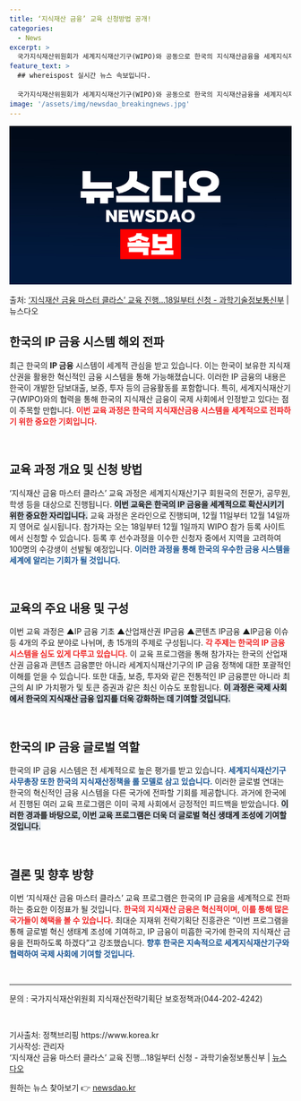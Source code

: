 ```yaml
---
title: ‘지식재산 금융’ 교육 신청방법 공개!
categories:
  - News
excerpt: >
  국가지식재산위원회가 세계지식재산기구(WIPO)와 공동으로 한국의 지식재산금융을 세계지식재산기구 회원국에 소개…
feature_text: >
  ## whereispost 실시간 뉴스 속보입니다.

  국가지식재산위원회가 세계지식재산기구(WIPO)와 공동으로 한국의 지식재산금융을 세계지식재산기구 회원국에 소개…
image: '/assets/img/newsdao_breakingnews.jpg'
---
```


![뉴스다오 속보](/assets/img/newsdao_breakingnews.jpg)

<p>출처: <a href="https://newsdao.kr/2555" rel="dofollow">‘지식재산 금융 마스터 클라스’ 교육 진행…18일부터 신청 - 과학기술정보통신부</a> | 뉴스다오</p>

<h2 data-ke-size="size26">한국의 IP 금융 시스템 해외 전파</h2>

<p data-ke-size="size16">최근 한국의 <b>IP 금융</b> 시스템이 세계적 관심을 받고 있습니다. 이는 한국이 보유한 지식재산권을 활용한 혁신적인 금융 시스템을 통해 가능해졌습니다. 이러한 IP 금융의 내용은 한국이 개발한 담보대출, 보증, 투자 등의 금융활동를 포함합니다. 특히, 세계지식재산기구(WIPO)와의 협력을 통해 한국의 지식재산 금융이 국제 사회에서 인정받고 있다는 점이 주목할 만합니다. <b><span style="color: #ee2323;">이번 교육 과정은 한국의 지식재산금융 시스템을 세계적으로 전파하기 위한 중요한 기회입니다.</span></b> </p>

<p data-ke-size="size16">&nbsp;</p>

<h2 data-ke-size="size26">교육 과정 개요 및 신청 방법</h2>

<p data-ke-size="size16">‘지식재산 금융 마스터 클라스’ 교육 과정은 세계지식재산기구 회원국의 전문가, 공무원, 학생 등을 대상으로 진행됩니다. <b><span style="background-color: #21538527;">이번 교육은 한국의 IP 금융을 세계적으로 확산시키기 위한 중요한 자리입니다.</span></b> 교육 과정은 온라인으로 진행되며, 12월 11일부터 12월 14일까지 영어로 실시됩니다. 참가자는 오는 18일부터 12월 1일까지 WIPO 참가 등록 사이트에서 신청할 수 있습니다. 등록 후 선수과정을 이수한 신청자 중에서 지역을 고려하여 100명의 수강생이 선발될 예정입니다. <b><span style="color: #1a5490;">이러한 과정을 통해 한국의 우수한 금융 시스템을 세계에 알리는 기회가 될 것입니다.</span></b> </p>

<p data-ke-size="size16">&nbsp;</p>

<h2 data-ke-size="size26">교육의 주요 내용 및 구성</h2>

<p data-ke-size="size16">이번 교육 과정은 ▲IP 금융 기초 ▲산업재산권 IP금융 ▲콘텐츠 IP금융 ▲IP금융 이슈 등 4개의 주요 분야로 나뉘며, 총 15개의 주제로 구성됩니다. <b><span style="color: #ee2323;">각 주제는 한국의 IP 금융 시스템을 심도 있게 다루고 있습니다.</span></b> 이 교육 프로그램을 통해 참가자는 한국의 산업재산권 금융과 콘텐츠 금융뿐만 아니라 세계지식재산기구의 IP 금융 정책에 대한 포괄적인 이해를 얻을 수 있습니다. 또한 대출, 보증, 투자와 같은 전통적인 IP 금융뿐만 아니라 최근의 AI IP 가치평가 및 토큰 증권과 같은 최신 이슈도 포함됩니다. <b><span style="background-color: #21538527;">이 과정은 국제 사회에서 한국의 지식재산 금융 입지를 더욱 강화하는 데 기여할 것입니다.</span></b> </p>

<p data-ke-size="size16">&nbsp;</p>

<h2 data-ke-size="size26">한국의 IP 금융 글로벌 역할</h2>

<p data-ke-size="size16">한국의 IP 금융 시스템은 전 세계적으로 높은 평가를 받고 있습니다. <b><span style="color: #1a5490;">세계지식재산기구 사무총장 또한 한국의 지식재산정책을 롤 모델로 삼고 있습니다.</span></b> 이러한 글로벌 연대는 한국의 혁신적인 금융 시스템을 다른 국가에 전파할 기회를 제공합니다. 과거에 한국에서 진행된 여러 교육 프로그램은 이미 국제 사회에서 긍정적인 피드백을 받았습니다. <b><span style="background-color: #21538527;">이러한 경과를 바탕으로, 이번 교육 프로그램은 더욱 더 글로벌 혁신 생태계 조성에 기여할 것입니다.</span></b> </p>

<p data-ke-size="size16">&nbsp;</p>

<h2 data-ke-size="size26">결론 및 향후 방향</h2>

<p data-ke-size="size16">이번 ‘지식재산 금융 마스터 클라스’ 교육 프로그램은 한국의 IP 금융을 세계적으로 전파하는 중요한 이정표가 될 것입니다. <b><span style="color: #ee2323;">한국의 지식재산 금융은 혁신적이며, 이를 통해 많은 국가들이 혜택을 볼 수 있습니다.</span></b> 최대순 지재위 전략기획단 진흥관은 “이번 프로그램을 통해 글로벌 혁신 생태계 조성에 기여하고, IP 금융이 미흡한 국가에 한국의 지식재산 금융을 전파하도록 하겠다”고 강조했습니다. <b><span style="color: #1a5490;">향후 한국은 지속적으로 세계지식재산기구와 협력하여 국제 사회에 기여할 것입니다.</span></b> </p>

<p data-ke-size="size16">&nbsp;</p>

<hr>

<p data-ke-size="size16">문의 : 국가지식재산위원회 지식재산전략기획단 보호정책과(044-202-4242)</p>

<p data-ke-size="size16">&nbsp;</p>

<p data-ke-size="size16">기사출처: 정책브리핑 https://www.korea.kr<br>기사작성: 관리자 <br>‘지식재산 금융 마스터 클라스’ 교육 진행…18일부터 신청 - 과학기술정보통신부 | <a href="https://newsdao.kr/2555">뉴스다오</a></p> 

원하는 뉴스 찾아보기 👉 <a href="https://newsdao.kr" rel="dofollow">newsdao.kr</a>


